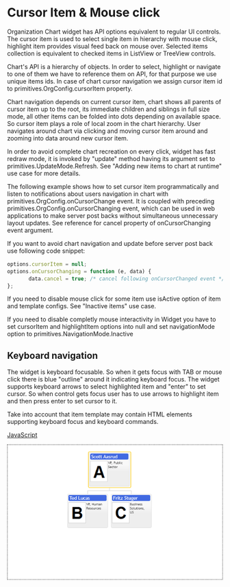 # Cursor Item & Mouse click
Organization Chart widget has API options equivalent to regular UI controls. The cursor item is used to select single item in hierarchy with mouse click, highlight item provides visual feed back on mouse over. Selected items collection is equivalent to checked items in ListView or TreeView controls.  

Chart's API is a hierarchy of objects. In order to select, highlight or navigate to one of them we have to reference them on API, for that purpose we use unique items ids.  In case of chart cursor navigation we assign cursor item id to primitives.OrgConfig.cursorItem property.  

Chart navigation depends on current cursor item, chart shows all parents of cursor item up to the root, its immediate children and siblings in full size mode, all other items can be folded into dots depending on available space. So cursor item plays a role of local zoom in the chart hierarchy. User navigates around chart via clicking and moving cursor item around and zooming into data around new cursor item.  

In order to avoid complete chart recreation on every click, widget has fast redraw mode, it is invoked by "update" method having its argument set to primitives.UpdateMode.Refresh. See "Adding new items to chart at runtime" use case for more details.  

The following example shows how to set cursor item programmatically and listen to notifications about users navigation in chart with primitives.OrgConfig.onCursorChange event. It is coupled with preceding primitives.OrgConfig.onCursorChanging event, which can be used in web applications to make server post backs without simultaneous unnecessary layout updates. See reference for cancel property of onCursorChanging event argument.  

If you want to avoid chart navigation and update before server post back use following code snippet:  


```JavaScript
options.cursorItem = null;
options.onCursorChanging = function (e, data) {
       data.cancel = true; /* cancel following onCursorChanged event */
};
```

If you need to disable mouse click for some item use isActive option of item and template configs. See "Inactive items" use case.  

If you need to disable completly mouse interactivity in Widget you have to set cursorItem and highlightItem options into null and set navigationMode option to primitives.NavigationMode.Inactive  

## Keyboard navigation
The widget is keyboard focusable. So when it gets focus with TAB or mouse click there is blue "outline" around it indicating keyboard focus. The widget supports keyboard arrows to select highlighted item and "enter" to set cursor. So when control gets focus user has to use arrows to highlight item and then press enter to set cursor to it.  

Take into account that item template may contain HTML elements supporting keyboard focus and keyboard commands.  

[JavaScript](javascript.controls/CaseSelectingCursorItem.html)

![Screenshot](javascript.controls/__image_snapshots__/CaseSelectingCursorItem-snap.png)